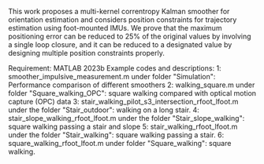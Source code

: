 This work proposes a multi-kernel correntropy Kalman smoother for orientation estimation and considers position constraints for trajectory estimation using foot-mounted IMUs. We prove that the maximum positioning error can be reduced to 25% of the original values by involving a single loop closure, and it can be reduced to a designated value by designing multiple position constraints properly.

Requirement: MATLAB 2023b
Example codes and descriptions: 
1: smoother_impulsive_measurement.m under folder "Simulation": Performance comparison of different smoothers
2: walking_square.m under folder "Square_walking_OPC": square walking compared with optical motion capture (OPC) data
3: stair_walking_pilot_s3_intersection_rfoot_lfoot.m under the folder "Stair_outdoor":  walking on a long stair.
4: stair_slope_walking_rfoot_lfoot.m under the folder "Stair_slope_walking":  square walking passing a stair and slope 
5: stair_walking_rfoot_lfoot.m under the folder "Stair_walking": square walking passing a stair. 
6: square_walking_rfoot_lfoot.m under folder "Square_walking": square walking.

